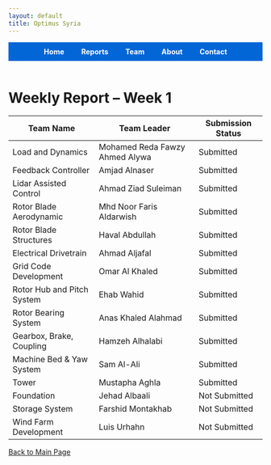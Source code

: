 ```yaml
---
layout: default
title: Optimus Syria
---
```


<!-- Top Navigation -->
<div style="text-align:center; background:#0366d6; padding:10px;">
  <a href="index.html" style="color:white; margin:0 15px; font-weight:bold; text-decoration:none;">Home</a>
  <a href="week1.html" style="color:white; margin:0 15px; font-weight:bold; text-decoration:none;">Reports</a>
  <a href="team.html" style="color:white; margin:0 15px; font-weight:bold; text-decoration:none;">Team</a>
  <a href="about.html" style="color:white; margin:0 15px; font-weight:bold; text-decoration:none;">About</a>
  <a href="contact.html" style="color:white; margin:0 15px; font-weight:bold; text-decoration:none;">Contact</a>
</div>

<br>



# Weekly Report – Week 1

| Team Name                    | Team Leader                        | Submission Status   |
|-----------------------------|-------------------------------------|---------------------|
| Load and Dynamics            | Mohamed Reda Fawzy Ahmed Alywa     | Submitted           |
| Feedback Controller          | Amjad Alnaser                      | Submitted           |
| Lidar Assisted Control       | Ahmad Ziad Suleiman                | Submitted           |
| Rotor Blade Aerodynamic      | Mhd Noor Faris Aldarwish           | Submitted           |
| Rotor Blade Structures       | Haval Abdullah                     | Submitted           |
| Electrical Drivetrain        | Ahmad Aljafal                      | Submitted           |
| Grid Code Development        | Omar Al Khaled                     | Submitted           |
| Rotor Hub and Pitch System   | Ehab Wahid                         | Submitted           |
| Rotor Bearing System         | Anas Khaled Alahmad                | Submitted           |
| Gearbox, Brake, Coupling     | Hamzeh Alhalabi                    | Submitted           |
| Machine Bed & Yaw System     | Sam Al-Ali                         | Submitted           |
| Tower                        | Mustapha Aghla                     | Submitted           |
| Foundation                   | Jehad Albaali                      | Not Submitted       |
| Storage System               | Farshid Montakhab                  | Not Submitted       |
| Wind Farm Development        | Luis Urhahn                        | Not Submitted       |

[Back to Main Page](index.md)

